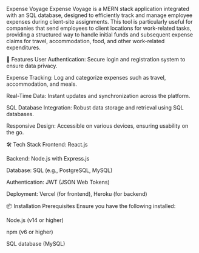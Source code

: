 Expense Voyage
Expense Voyage is a MERN stack application integrated with an SQL database, designed to efficiently track and manage employee expenses during client-site assignments. This tool is particularly useful for companies that send employees to client locations for work-related tasks, providing a structured way to handle initial funds and subsequent expense claims for travel, accommodation, food, and other work-related expenditures.

🚀 Features
User Authentication: Secure login and registration system to ensure data privacy.

Expense Tracking: Log and categorize expenses such as travel, accommodation, and meals.

Real-Time Data: Instant updates and synchronization across the platform.

SQL Database Integration: Robust data storage and retrieval using SQL databases.

Responsive Design: Accessible on various devices, ensuring usability on the go.

🛠️ Tech Stack
Frontend: React.js

Backend: Node.js with Express.js

Database: SQL (e.g., PostgreSQL, MySQL)

Authentication: JWT (JSON Web Tokens)

Deployment: Vercel (for frontend), Heroku (for backend)

📦 Installation
Prerequisites
Ensure you have the following installed:

Node.js (v14 or higher)

npm (v6 or higher)

SQL database (MySQL)
